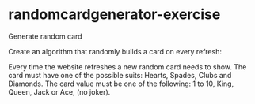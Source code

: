 # randomcardgenerator-exercise
Generate random card

Create an algorithm that randomly builds a card on every refresh:

Every time the website refreshes a new random card needs to show.
The card must have one of the possible suits: Hearts, Spades, Clubs and Diamonds.
The card value must be one of the following: 1 to 10, King, Queen, Jack or Ace, (no joker).
